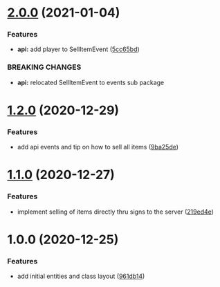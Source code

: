 # [2.0.0](https://github.com/raidcraft/server-shop/compare/v1.2.0...v2.0.0) (2021-01-04)


### Features

* **api:** add player to SellItemEvent ([5cc65bd](https://github.com/raidcraft/server-shop/commit/5cc65bdc16151e73f65c081753e3e6470abb8c5d))


### BREAKING CHANGES

* **api:** relocated SellItemEvent to events sub package

# [1.2.0](https://github.com/raidcraft/server-shop/compare/v1.1.0...v1.2.0) (2020-12-29)


### Features

* add api events and tip on how to sell all items ([9ba25de](https://github.com/raidcraft/server-shop/commit/9ba25de448b7785ea4a4aafdc874c1a777fc49c3))

# [1.1.0](https://github.com/raidcraft/server-shop/compare/v1.0.0...v1.1.0) (2020-12-27)


### Features

* implement selling of items directly thru signs to the server ([219ed4e](https://github.com/raidcraft/server-shop/commit/219ed4e6ae88a188868d80d8dd5814ea5c68a5d4))

# 1.0.0 (2020-12-25)


### Features

* add initial entities and class layout ([961db14](https://github.com/raidcraft/server-shop/commit/961db1445732e00062d2014997401a7075aff5fd))

